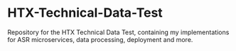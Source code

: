 # HTX-Technical-Data-Test
Repository for the HTX Technical Data Test, containing my implementations for ASR microservices, data processing, deployment and more.
